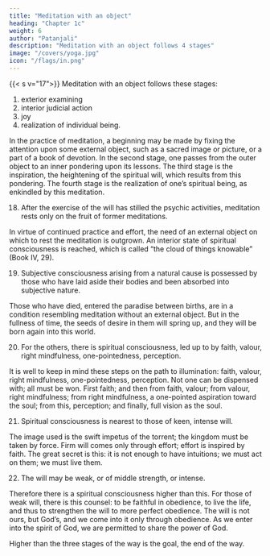 ```yaml
---
title: "Meditation with an object"
heading: "Chapter 1c"
weight: 6
author: "Patanjali"
description: "Meditation with an object follows 4 stages"
image: "/covers/yoga.jpg"
icon: "/flags/in.png"
---
```



{{< s v="17">}} Meditation with an object follows these stages:

1. exterior examining
2. interior judicial action
3. joy
4. realization of individual being.

In the practice of meditation, a beginning may be made by fixing the attention upon some external object, such as a sacred image or picture, or a part of a book of devotion. In the second stage, one passes from the outer object to an inner pondering upon its lessons. The third stage is the inspiration, the heightening of the spiritual will, which results from this pondering. The fourth stage is the realization of one’s spiritual being, as enkindled by this meditation.



18. After the exercise of the will has stilled the psychic activities, meditation rests only on the fruit of former meditations.

In virtue of continued practice and effort, the need of an external object on which to rest the meditation is outgrown. An interior state of spiritual consciousness is reached, which is called “the cloud of things knowable” (Book IV, 29).

19. Subjective consciousness arising from a natural cause is possessed by those who have laid aside their bodies and been absorbed into subjective nature.

Those who have died, entered the paradise between births, are in a condition resembling meditation without an external object. But in the fullness of time, the seeds of desire in them will spring up, and they will be born again into this world.

20. For the others, there is spiritual consciousness, led up to by faith, valour, right mindfulness, one-pointedness, perception.

It is well to keep in mind these steps on the path to illumination: faith, valour, right mindfulness, one-pointedness, perception. Not one can be dispensed with; all must be won. First faith; and then from faith, valour; from valour, right mindfulness; from right mindfulness, a one-pointed aspiration toward the soul; from this, perception; and finally, full vision as the soul.

21. Spiritual consciousness is nearest to those of keen, intense will.

The image used is the swift impetus of the torrent; the kingdom must be taken by force. Firm will comes only through effort; effort is inspired by faith. The great secret is this: it is not enough to have intuitions; we must act on them; we must live them.

22. The will may be weak, or of middle strength, or intense.

Therefore there is a spiritual consciousness higher than this. For those of weak will, there is this counsel: to be faithful in obedience, to live the life, and thus to strengthen the will to more perfect obedience. The will is not ours, but God’s, and we come into it only through obedience. As we enter into the spirit of God, we are permitted to share the power of God.

Higher than the three stages of the way is the goal, the end of the way.

